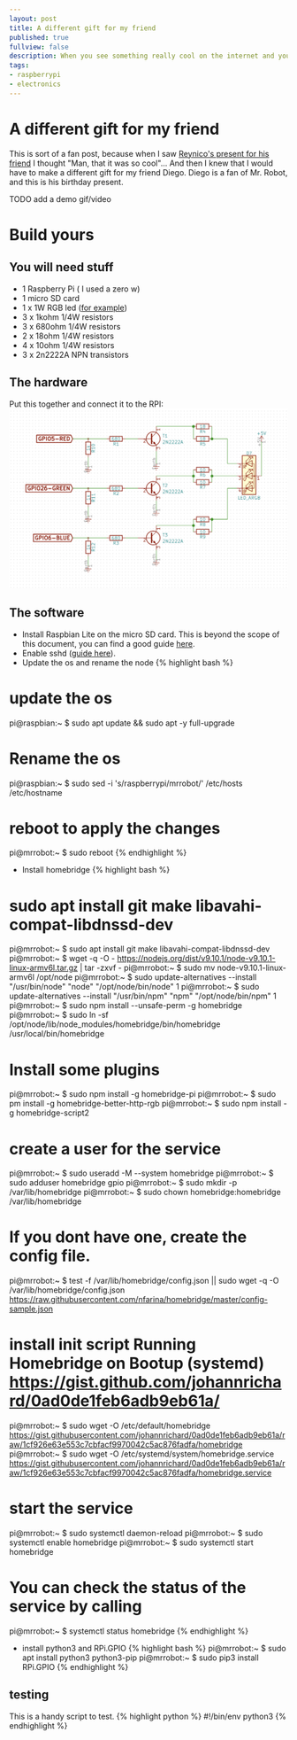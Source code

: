 ```yaml
---
layout: post
title: A different gift for my friend
published: true
fullview: false
description: When you see something really cool on the internet and you wish you had that idea...
tags:
- raspberrypi
- electronics
---
```


# A different gift for my friend
This is sort of a fan post, because when I saw [Reynico's present for his friend] I thought "Man, that it was so cool"... And then I knew that I would have to make a different gift for my friend Diego.
Diego is a fan of Mr. Robot, and this is his birthday present.

TODO add a demo gif/video

# Build yours

## You will need stuff
- 1 Raspberry Pi ( I used a zero w)
- 1 micro SD card
- 1 x 1W RGB led ([for example])
- 3 x 1kohm 1/4W resistors
- 3 x 680ohm 1/4W resistors
- 2 x 18ohm 1/4W resistors
- 4 x 10ohm 1/4W resistors
- 3 x 2n2222A NPN transistors

## The hardware
Put this together and connect it to the RPI:
![Schematic](/assets/media/Mr.Robot_Schematics/Mr.Robot_Schematics.png)

## The software

- Install Raspbian Lite on the micro SD card. This is beyond the scope of this document, you can find a good guide [here].
- Enable sshd ([guide here]).
- Update the os and rename the node
{% highlight bash %}
# update the os
pi@raspbian:~ $ sudo apt update && sudo apt -y full-upgrade
# Rename the os
pi@raspbian:~ $ sudo sed -i 's/raspberrypi/mrrobot/' /etc/hosts /etc/hostname
# reboot to apply the changes
pi@mrrobot:~ $ sudo reboot
{% endhighlight %}
- Install homebridge
{% highlight bash %}
# sudo apt install git make libavahi-compat-libdnssd-dev
pi@mrrobot:~ $ sudo apt install git make libavahi-compat-libdnssd-dev
pi@mrrobot:~ $ wget -q -O - https://nodejs.org/dist/v9.10.1/node-v9.10.1-linux-armv6l.tar.gz | tar -zxvf -
pi@mrrobot:~ $ sudo mv node-v9.10.1-linux-armv6l /opt/node
pi@mrrobot:~ $ sudo update-alternatives --install "/usr/bin/node" "node" "/opt/node/bin/node" 1
pi@mrrobot:~ $ sudo update-alternatives --install "/usr/bin/npm" "npm" "/opt/node/bin/npm" 1
pi@mrrobot:~ $ sudo npm install --unsafe-perm -g homebridge
pi@mrrobot:~ $ sudo ln -sf /opt/node/lib/node_modules/homebridge/bin/homebridge /usr/local/bin/homebridge

# Install some plugins
pi@mrrobot:~ $ sudo npm install -g homebridge-pi
pi@mrrobot:~ $ sudo pm install -g homebridge-better-http-rgb
pi@mrrobot:~ $ sudo npm install -g homebridge-script2

# create a user for the service
pi@mrrobot:~ $ sudo useradd -M --system homebridge
pi@mrrobot:~ $ sudo adduser homebridge gpio
pi@mrrobot:~ $ sudo mkdir -p /var/lib/homebridge
pi@mrrobot:~ $ sudo chown homebridge:homebridge /var/lib/homebridge

# If you dont have one, create the config file.
pi@mrrobot:~ $ test -f /var/lib/homebridge/config.json || sudo wget -q -O /var/lib/homebridge/config.json https://raw.githubusercontent.com/nfarina/homebridge/master/config-sample.json

# install init script Running Homebridge on Bootup (systemd) https://gist.github.com/johannrichard/0ad0de1feb6adb9eb61a/
pi@mrrobot:~ $ sudo wget -O /etc/default/homebridge https://gist.githubusercontent.com/johannrichard/0ad0de1feb6adb9eb61a/raw/1cf926e63e553c7cbfacf9970042c5ac876fadfa/homebridge
pi@mrrobot:~ $ sudo wget -O /etc/systemd/system/homebridge.service https://gist.githubusercontent.com/johannrichard/0ad0de1feb6adb9eb61a/raw/1cf926e63e553c7cbfacf9970042c5ac876fadfa/homebridge.service

# start the service
pi@mrrobot:~ $ sudo systemctl daemon-reload
pi@mrrobot:~ $ sudo systemctl enable homebridge
pi@mrrobot:~ $ sudo systemctl start homebridge

# You can check the status of the service by calling
pi@mrrobot:~ $ systemctl status homebridge
{% endhighlight %}

- install python3 and RPi.GPIO
{% highlight bash %}
pi@mrrobot:~ $ sudo apt install python3 python3-pip
pi@mrrobot:~ $ sudo pip3 install RPi.GPIO
{% endhighlight %}

## testing
This is a handy script to test.
{% highlight python %}
#!/bin/env python3
{% endhighlight %}


[Reynico's present for his friend]: http://blog.reyni.co/2018/01/20/a-different-birthday-present-for-my-friend/
[here]: https://www.raspberrypi.org/downloads/raspbian/
[guide here]: https://www.raspberrypi.org/documentation/remote-access/ssh/
[1]: https://github.com/nfarina/homebridge/wiki/Running-Homebridge-on-a-Raspberry-Pi
[3]: https://github.com/nfarina/homebridge
[for example]: https://www.ebay.com/itm/1W-3W-5W-Warm-White-Red-Blue-Full-Spectrum-RGB-UV-High-Power-LED-Chip-With-PCB-/322545319762
